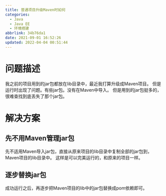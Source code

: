 ```yaml
---
title: 普通项目升级Maven时如何
categories: 
  - Java
  - Java EE
  - 环境搭建
abbrlink: 34b76da1
date: 2021-09-01 16:52:26
updated: 2022-04-04 00:51:44
---
```

# 问题描述
我之前的项目用到的jar包都放在lib目录中，最近我打算升级成Maven项目。
但是运行时出现了问题。有些jar包。没有在Maven中导入。
但是用到的jar包挺多的，很难查找到底丢失了那个jar包。

# 解决方案
## 先不用Maven管理jar包
先不适用Maven导入jar包，直接从原来项目的lib目录中复制全部的jar包到，Maven项目的lib目录中。
这样是可以完美运行的，和原来的项目一样。
## 逐步替换jar包
成功运行之后，再逐步把Maven项目的lib中的jar包替换成pom依赖即可。
